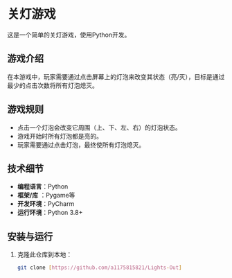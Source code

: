 # 关灯游戏

这是一个简单的关灯游戏，使用Python开发。

## 游戏介绍

在本游戏中，玩家需要通过点击屏幕上的灯泡来改变其状态（亮/灭），目标是通过最少的点击次数将所有灯泡熄灭。

## 游戏规则

- 点击一个灯泡会改变它周围（上、下、左、右）的灯泡状态。
- 游戏开始时所有灯泡都是亮的。
- 玩家需要通过点击灯泡，最终使所有灯泡熄灭。

## 技术细节

- **编程语言**：Python
- **框架/库** ：Pygame等
- **开发环境**：PyCharm
- **运行环境**：Python 3.8+

## 安装与运行

1. 克隆此仓库到本地：
   ```bash
   git clone [https://github.com/a1175815821/Lights-Out]

